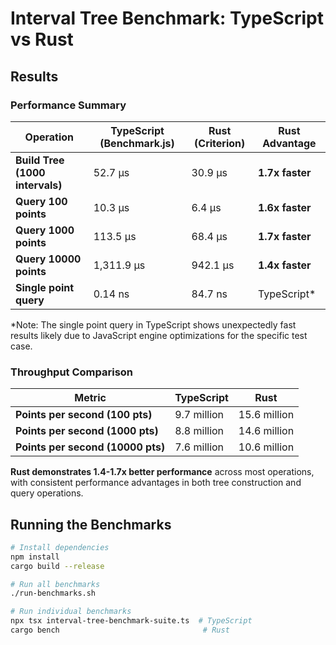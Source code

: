 # Interval Tree Benchmark: TypeScript vs Rust

## Results

### Performance Summary

| Operation | TypeScript (Benchmark.js) | Rust (Criterion) | Rust Advantage |
|-----------|--------------------------|------------------|----------------|
| **Build Tree (1000 intervals)** | 52.7 µs | 30.9 µs | **1.7x faster** |
| **Query 100 points** | 10.3 µs | 6.4 µs | **1.6x faster** |
| **Query 1000 points** | 113.5 µs | 68.4 µs | **1.7x faster** |
| **Query 10000 points** | 1,311.9 µs | 942.1 µs | **1.4x faster** |
| **Single point query** | 0.14 ns | 84.7 ns | TypeScript* |

*Note: The single point query in TypeScript shows unexpectedly fast results likely due to JavaScript engine optimizations for the specific test case.

### Throughput Comparison

| Metric | TypeScript | Rust |
|--------|------------|------|
| **Points per second (100 pts)** | 9.7 million | 15.6 million |
| **Points per second (1000 pts)** | 8.8 million | 14.6 million |
| **Points per second (10000 pts)** | 7.6 million | 10.6 million |

**Rust demonstrates 1.4-1.7x better performance** across most operations, with consistent performance advantages in both tree construction and query operations.

## Running the Benchmarks

```bash
# Install dependencies
npm install
cargo build --release

# Run all benchmarks
./run-benchmarks.sh

# Run individual benchmarks
npx tsx interval-tree-benchmark-suite.ts  # TypeScript
cargo bench                                # Rust
```